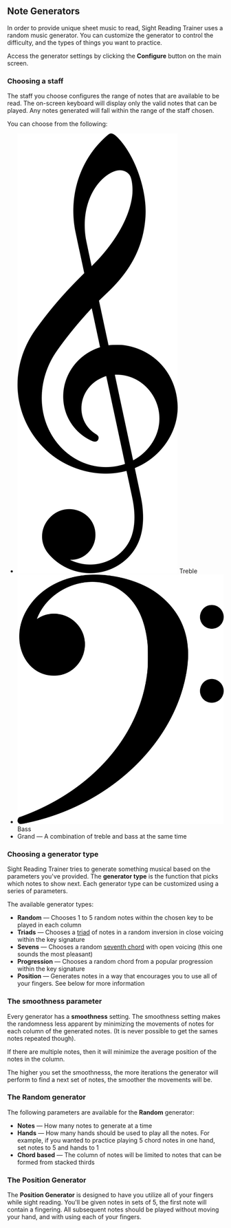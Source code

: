 ## Note Generators

In order to provide unique sheet music to read, Sight Reading Trainer uses a random music generator. You can customize the generator to control the difficulty, and the types of things you want to practice.

Access the generator settings by clicking the **Configure** button on the main screen.

### Choosing a staff

The staff you choose configures the range of notes that are available to be read. The on-screen keyboard will display only the valid notes that can be played. Any notes generated will fall within the range of the staff chosen.

You can choose from the following:

*   ![g cleff](/static/svg/clefs.G.svg) Treble
*   ![f cleff](/static/svg/clefs.F_change.svg) Bass
*   Grand — A combination of treble and bass at the same time

### Choosing a generator type

Sight Reading Trainer tries to generate something musical based on the parameters you've provided. The **generator type** is the function that picks which notes to show next. Each generator type can be customized using a series of parameters.

The available generator types:

*   **Random** — Chooses 1 to 5 random notes within the chosen key to be played in each column
*   **Triads** — Chooses a [triad](https://en.wikipedia.org/wiki/Triad_(music)) of notes in a random inversion in close voicing within the key signature
*   **Sevens** — Chooses a random [seventh chord](https://en.wikipedia.org/wiki/Seventh_chord) with open voicing (this one sounds the most pleasant)
*   **Progression** — Chooses a random chord from a popular progression within the key signature
*   **Position** — Generates notes in a way that encourages you to use all of your fingers. See below for more information

### The smoothness parameter

Every generator has a **smoothness** setting. The smoothness setting makes the randomness less apparent by minimizing the movements of notes for each column of the generated notes. (It is never possible to get the sames notes repeated though).

If there are multiple notes, then it will minimize the average position of the notes in the column.

The higher you set the smoothnesss, the more iterations the generator will perform to find a next set of notes, the smoother the movements will be.

### The Random generator

The following parameters are available for the **Random** generator:

*   **Notes** — How many notes to generate at a time
*   **Hands** — How many hands should be used to play all the notes. For example, if you wanted to practice playing 5 chord notes in one hand, set notes to 5 and hands to 1
*   **Chord based** — The column of notes will be limited to notes that can be formed from stacked thirds

### The Position Generator

The **Position Generator** is designed to have you utilize all of your fingers while sight reading. You'll be given notes in sets of 5, the first note will contain a fingering. All subsequent notes should be played without moving your hand, and with using each of your fingers.
